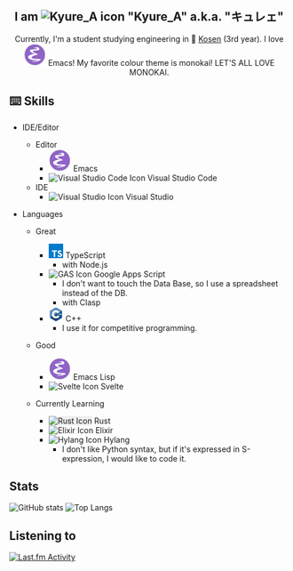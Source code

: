 <div align="center">
  <h2>I am <img alt="Kyure_A icon" width="26px" src="https://avatars.githubusercontent.com/u/49436968?v=4" /> "Kyure_A" a.k.a. "キュレェ"
</h2>
  
  Currently, I'm a student studying engineering in 🏫 [Kosen](https://www.kosen-k.go.jp/english/what/features/features.html) (3rd year). 
I love ![Emacs Icon](./EmacsIcon.svg) Emacs! My favorite colour theme is monokai! LET'S ALL LOVE MONOKAI.

</div>

## ⌨️ Skills
- IDE/Editor
  - Editor
    - ![Emacs Icon](./EmacsIcon.svg) Emacs 
    - <img alt="Visual Studio Code Icon" width="20px" src="https://visualstudio.microsoft.com/wp-content/uploads/2019/09/vs-code-responsive-01-1.png" /> Visual Studio Code
  - IDE  
    - <img alt="Visual Studio Icon" width="20px" src="https://visualstudio.microsoft.com/wp-content/uploads/2021/10/Product-Icon.svg" /> Visual Studio

- Languages
  - Great
    - <img alt="TypeScript Icon" width="26px" src="https://raw.githubusercontent.com/github/explore/80688e429a7d4ef2fca1e82350fe8e3517d3494d/topics/typescript/typescript.png" /> TypeScript
      - with Node.js
    -  <img alt="GAS Icon" width="26px" src="https://upload.wikimedia.org/wikipedia/commons/2/2f/Google_Apps_Script.svg" /> Google Apps Script
        - I don't want to touch the Data Base, so I use a spreadsheet instead of the DB.
        - with Clasp
    - <img alt="C++ Icon" width="26px" src="https://raw.githubusercontent.com/github/explore/180320cffc25f4ed1bbdfd33d4db3a66eeeeb358/topics/cpp/cpp.png" /> C++
      - I use it for competitive programming.
      
  - Good
    - ![Emacs Icon](./EmacsIcon.svg) Emacs Lisp
    - <img alt="Svelte Icon" width="20px" src="https://upload.wikimedia.org/wikipedia/commons/1/1b/Svelte_Logo.svg"/> Svelte
  - Currently Learning
    - <img alt="Rust Icon" style="background-color:#EEEEEE" width="26px" src="https://encrypted-tbn0.gstatic.com/images?q=tbn:ANd9GcSpzrZI8crJpgIJqbJKO8Y8I3rV2lr5QYv02w&usqp=CAU" /> Rust
    - <img alt="Elixir Icon" width="26px" src="https://elixir-lang.org/favicon.ico" /> Elixir
    - <img alt="Hylang Icon" width="26px" src="https://d1q6f0aelx0por.cloudfront.net/product-logos/library-hylang-logo.png" /> Hylang
      - I don't like Python syntax, but if it's expressed in S-expression, I would like to code it.

## Stats
![GitHub stats](https://github-readme-stats.vercel.app/api?username=Kyure-A&theme=monokai) ![Top Langs](https://github-readme-stats.vercel.app/api/top-langs/?username=Kyure-A&layout=compact&theme=monokai&exclude_repo=nand2tetris,dotfiles,AtCoder,competitive-snippets,calculus-semi,gen-subdomain-repo,font)

## Listening to
  <a href="https://last.fm/user/kyure_a" target="_blank"><img src="https://toru.kio.dev/api/v1/kyure_a?theme=monokai&border_radius=5" alt="Last.fm Activity" width="380px" /></a>
